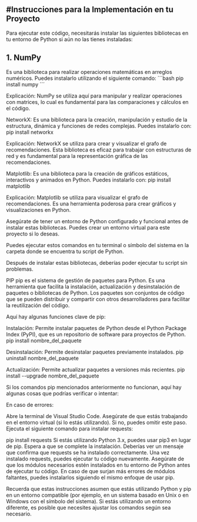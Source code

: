 #Instrucciones para la Implementación en tu Proyecto
------------------

Para ejecutar este código, necesitarás instalar las siguientes bibliotecas en tu entorno de Python si aún no las tienes instaladas:

## 1. NumPy 
Es una biblioteca para realizar operaciones matemáticas en arreglos numéricos. Puedes instalarlo utilizando el siguiente comando:
´´´bash
pip install numpy
´´´

Explicación: NumPy se utiliza aquí para manipular y realizar operaciones con matrices, lo cual es fundamental para las comparaciones y cálculos en el código.

NetworkX: Es una biblioteca para la creación, manipulación y estudio de la estructura, dinámica y funciones de redes complejas. Puedes instalarlo con:
pip install networkx

Explicación: NetworkX se utiliza para crear y visualizar el grafo de recomendaciones. Esta biblioteca es eficaz para trabajar con estructuras de red y es fundamental para la representación gráfica de las recomendaciones.

Matplotlib: Es una biblioteca para la creación de gráficos estáticos, interactivos y animados en Python. Puedes instalarlo con:
pip install matplotlib

Explicación: Matplotlib se utiliza para visualizar el grafo de recomendaciones. Es una herramienta poderosa para crear gráficos y visualizaciones en Python.

Asegúrate de tener un entorno de Python configurado y funcional antes de instalar estas bibliotecas. Puedes crear un entorno virtual para este proyecto si lo deseas.

Puedes ejecutar estos comandos en tu terminal o símbolo del sistema en la carpeta donde se encuentra tu script de Python.

Después de instalar estas bibliotecas, deberías poder ejecutar tu script sin problemas.

PIP
pip es el sistema de gestión de paquetes para Python. Es una herramienta que facilita la instalación, actualización y desinstalación de paquetes o bibliotecas de Python. Los paquetes son conjuntos de código que se pueden distribuir y compartir con otros desarrolladores para facilitar la reutilización del código.

Aquí hay algunas funciones clave de pip:

Instalación: Permite instalar paquetes de Python desde el Python Package Index (PyPI), que es un repositorio de software para proyectos de Python.
pip install nombre_del_paquete

Desinstalación: Permite desinstalar paquetes previamente instalados.
pip uninstall nombre_del_paquete

Actualización: Permite actualizar paquetes a versiones más recientes.
pip install --upgrade nombre_del_paquete

Si los comandos pip mencionados anteriormente no funcionan, aquí hay algunas cosas que podrías verificar o intentar:

En caso de errores:

Abre la terminal de Visual Studio Code.
Asegúrate de que estás trabajando en el entorno virtual (si lo estás utilizando). Si no, puedes omitir este paso.
Ejecuta el siguiente comando para instalar requests:

pip install requests
Si estás utilizando Python 3.x, puedes usar pip3 en lugar de pip.
Espera a que se complete la instalación. Deberías ver un mensaje que confirma que requests se ha instalado correctamente.
Una vez instalado requests, puedes ejecutar tu código nuevamente.
Asegúrate de que los módulos necesarios estén instalados en tu entorno de Python antes de ejecutar tu código. En caso de que surjan más errores de módulos faltantes, puedes instalarlos siguiendo el mismo enfoque de usar pip.

Recuerda que estas instrucciones asumen que estás utilizando Python y pip en un entorno compatible (por ejemplo, en un sistema basado en Unix o en Windows con el símbolo del sistema). Si estás utilizando un entorno diferente, es posible que necesites ajustar los comandos según sea necesario.
